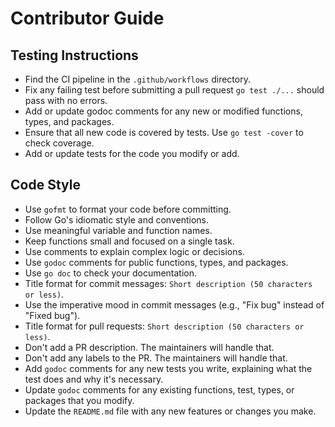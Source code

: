 # Contributor Guide

## Testing Instructions

- Find the CI pipeline in the `.github/workflows` directory.
- Fix any failing test before submitting a pull request `go test ./...` should pass with no errors.
- Add or update godoc comments for any new or modified functions, types, and packages.
- Ensure that all new code is covered by tests. Use `go test -cover` to check coverage.
- Add or update tests for the code you modify or add.

## Code Style

- Use `gofmt` to format your code before committing.
- Follow Go's idiomatic style and conventions.
- Use meaningful variable and function names.
- Keep functions small and focused on a single task.
- Use comments to explain complex logic or decisions.
- Use `godoc` comments for public functions, types, and packages.
- Use `go doc` to check your documentation.
- Title format for commit messages: `Short description (50 characters or less)`.
- Use the imperative mood in commit messages (e.g., "Fix bug" instead of "Fixed bug").
- Title format for pull requests: `Short description (50 characters or less)`.
- Don't add a PR description. The maintainers will handle that.
- Don't add any labels to the PR. The maintainers will handle that.
- Add `godoc` comments for any new tests you write, explaining what the test does and why it's necessary.
- Update `godoc` comments for any existing functions, test, types, or packages that you modify.
- Update the `README.md` file with any new features or changes you make.